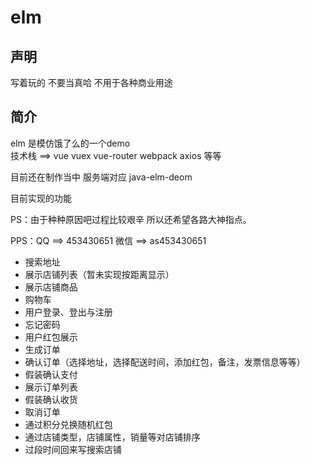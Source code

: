 # elm
## 声明
写着玩的 不要当真哈 不用于各种商业用途
## 简介
elm 是模仿饿了么的一个demo   
技术栈 ==> vue vuex vue-router webpack axios 等等  
 
目前还在制作当中 服务端对应 java-elm-deom  

目前实现的功能   

PS：由于种种原因吧过程比较艰辛 所以还希望各路大神指点。    

PPS：QQ ==> 453430651 微信 ==> as453430651   


* 搜索地址
* 展示店铺列表（暂未实现按距离显示）
* 展示店铺商品 
* 购物车
* 用户登录、登出与注册
* 忘记密码
* 用户红包展示
* 生成订单  
* 确认订单（选择地址，选择配送时间，添加红包，备注，发票信息等等）  
* 假装确认支付   
* 展示订单列表  
* 假装确认收货
* 取消订单
* 通过积分兑换随机红包
* 通过店铺类型，店铺属性，销量等对店铺排序
* 过段时间回来写搜索店铺


